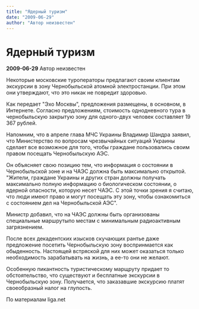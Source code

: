 ```yaml
---
title: "Ядерный туризм"
date: "2009-06-29"
author: "Автор неизвестен"
---
```


# Ядерный туризм

**2009-06-29** Автор неизвестен

Некоторые московские туроператоры предлагают своим клиентам экскурсии в зону Чернобыльской атомной электростанции. При этом они утверждают, что это никак не повредит здоровью.

Как передает "Эхо Москвы", предложения размещены, в основном, в Интернете. Согласно предложениям, стоимость однодневного тура в чернобыльскую закрытую зону для одного-двух человек составляет 19 367 рублей.

Напомним, что в апреле глава МЧС Украины Владимир Шандра заявил, что Министерство по вопросам чрезвычайных ситуаций Украины сделает все возможное для того, чтобы граждане пользовались своим правом посещать Чернобыльскую АЭС.

Он объясняет свою позицию тем, что информация о состоянии в Чернобыльской зоне и на ЧАЭС должна быть максимально открытой. "Жители, граждане Украины и других стран должны получать максимально полную информацию о биологическом состоянии, о ядерной опасности, которую несет ЧАЭС. С этой точки зрения я считаю, что люди имеют право и могут посещать эту зону, чтобы ознакомиться с состоянием дел на Чернобыльской АЭС".

Министр добавил, что на ЧАЭС должны быть организованы специальные маршрутыпо местам с минимальным радиоактивным загрязнением.

После всех декадентских изысков скучающих рантье даже предложение посетить Чернобыльскую зону воспринмается как обыденность. Настоящей встряской для них может оказаться только необходимость зарабатывать на жизнь, а ее-то они не желают.

Особенную пикантность туристическому марщруту придает то обстоятельство, что существуют и бесплатные экскурсии в Чернобыльскую зону. Получается, что заказавшие экскурсию платят своеобразный налог на глупость.

По материалам liga.net